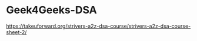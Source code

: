 # Geek4Geeks-DSA
 https://takeuforward.org/strivers-a2z-dsa-course/strivers-a2z-dsa-course-sheet-2/
